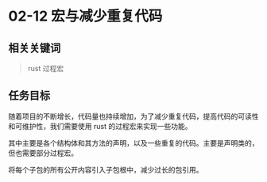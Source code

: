 # 02-12 宏与减少重复代码

## 相关关键词

> rust 过程宏

## 任务目标

随着项目的不断增长，代码量也持续增加，为了减少重复代码，提高代码的可读性和可维护性，我们需要使用 rust 的过程宏来实现一些功能。

其中主要是各个结构体和其方法的声明，以及一些重复的代码。主要是声明类的，但也需要部分过程宏。

将每个子包的所有公开内容引入子包根中，减少过长的包引用。

